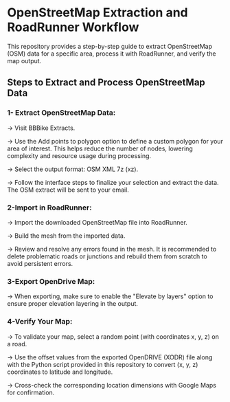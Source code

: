 # OpenStreetMap Extraction and RoadRunner Workflow
This repository provides a step-by-step guide to extract OpenStreetMap (OSM) data for a specific area, process it with RoadRunner, and verify the map output.

## Steps to Extract and Process OpenStreetMap Data

### 1- Extract OpenStreetMap Data:

-> Visit BBBike Extracts.

-> Use the Add points to polygon option to define a custom polygon for your area of interest. This helps reduce the number of nodes, lowering complexity and resource usage during processing.

-> Select the output format: OSM XML 7z (xz).

-> Follow the interface steps to finalize your selection and extract the data. The OSM extract will be sent to your email.

### 2-Import in RoadRunner:
-> Import the downloaded OpenStreetMap file into RoadRunner.

-> Build the mesh from the imported data.

-> Review and resolve any errors found in the mesh. It is recommended to delete problematic roads or junctions and rebuild them from scratch to avoid persistent errors.

### 3-Export OpenDrive Map:
-> When exporting, make sure to enable the "Elevate by layers" option to ensure proper elevation layering in the output.

### 4-Verify Your Map:
-> To validate your map, select a random point (with coordinates x, y, z) on a road.

-> Use the offset values from the exported OpenDRIVE (XODR) file along with the Python script provided in this repository to convert (x, y, z) coordinates to latitude and longitude.

-> Cross-check the corresponding location dimensions with Google Maps for confirmation.

